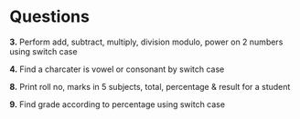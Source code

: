 # Questions
<p><b>3.</b> Perform add, subtract, multiply, division modulo, power on 2 numbers using switch case</p>
<p><b>4.</b> Find a charcater is vowel or consonant by switch case</p>
<p><b>8.</b> Print roll no, marks in 5 subjects, total, percentage & result for a student</p>
<p><b>9.</b> Find grade according to percentage using switch case</p>